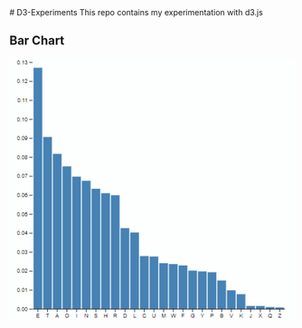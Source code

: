 <div>
# D3-Experiments
This repo contains my experimentation with d3.js 

<h2>Bar Chart</h2>
<img src="https://github.com/jemshid123/D3-Experiments/blob/master/gifs/barChart.gif?raw=true" />
</div>

